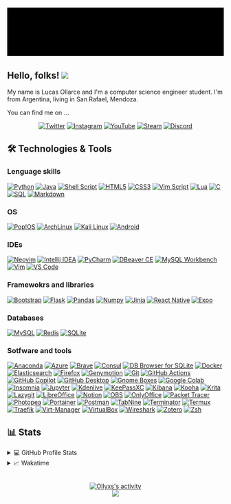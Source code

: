 <!-- ## Hi, I'm Ollyxs -->

<p align="center">
<a>
<img title="Ollyxs" alt="Ollyxs" src="https://raw.githubusercontent.com/Ollyxs/ollyxs/main/name.gif"/>
</a>
</p>

## Hello, folks! <img src="https://media.giphy.com/media/hvRJCLFzcasrR4ia7z/giphy.gif" width="28">

My name is Lucas Ollarce and I'm a computer science engineer student. I'm from Argentina, living in San Rafael, Mendoza.

You can find me on ...

<p align="center">
	<a href="https://twitter.com/ollyxss"><img alt="Twitter" title="Twitter" src="https://img.shields.io/badge/twitter-000000?&style=for-the-badge&logo=x&logoColor=white"></a>
	<a href="https://instagram.com/ollyxss"><img alt="Instagram" title="Instagram" src="https://img.shields.io/badge/instagram-E4405F?&style=for-the-badge&logo=instagram&logoColor=white"></a>
	<a href="https://www.youtube.com/c/Ollyxs"><img alt="YouTube" title="YouTube" src="https://img.shields.io/badge/youtube-FF0000?&style=for-the-badge&logo=youtube&logoColor=white"></a>
	<a href="https://steamcommunity.com/id/Ollyxs/"><img alt="Steam" title="Steam" src="https://img.shields.io/badge/steam-1A4769?&style=for-the-badge&logo=steam&logoColor=white"></a>
	<a href="https://discordapp.com/users/366099775218515981"><img alt="Discord" title="Discord" src="https://img.shields.io/badge/discord-5865F2?&style=for-the-badge&logo=discord&logoColor=white"></a>
</p>

## 🛠️ Technologies & Tools

### Lenguage skills

<p>
<a href="https://www.python.org/"><img alt="Python" src="https://img.shields.io/badge/python-3776AB?&style=for-the-badge&logo=python&logoColor=white"/></a>
<a href="https://www.java.com/"><img alt="Java" src="https://custom-icon-badges.demolab.com/badge/java-DE711F?&style=for-the-badge&logo=java&logoColor=white"/></a>
<a href="https://www.shellscript.sh/"><img alt="Shell Script" src="https://img.shields.io/badge/shell%20script-black?&style=for-the-badge&logo=gnu-bash&logoColor=white"/></a>
<a href="https://html.spec.whatwg.org/multipage/"><img alt="HTML5" src="https://img.shields.io/badge/html5-E34F26?&style=for-the-badge&logo=html5&logoColor=white"/></a>
<a href="https://lenguajecss.com/css/"><img alt="CSS3" src="https://img.shields.io/badge/css3-1572B6?&style=for-the-badge&logo=css3&logoColor=white"/></a>
<a href="https://www.vim.org/"><img alt="Vim Script" src="https://img.shields.io/badge/vim%20script-019733?&style=for-the-badge&logo=vim&logoColor=white"/></a>
<a href="https://www.lua.org/"><img alt="Lua" src="https://img.shields.io/badge/lua-2C2D72?&style=for-the-badge&logo=lua&logoColor=white"/></a>
<a href="https://www.cprogramming.com/"><img alt="C" src="https://img.shields.io/badge/c-A8B9CC?&style=for-the-badge&logo=c&logoColor=white"/></a>
<a href="https://www.w3schools.com/sql/sql_intro.asp"><img alt="SQL" src="https://custom-icon-badges.herokuapp.com/badge/SQL-025E8C.svg?&style=for-the-badge&logo=database&logoColor=white"/></a>
<a href="https://www.markdownguide.org/"><img alt="Markdown" src="https://img.shields.io/badge/markdown-skyblue?&style=for-the-badge&logo=markdown&logoColor=white"/></a>
</p>

### OS

<p>
<a href="https://pop.system76.com/"><img alt="Pop!OS" src="https://img.shields.io/badge/pop!os-48B9C7?&style=for-the-badge&logo=pop!_os&logoColor=white"/></a>
<a href="https://archlinux.org/"><img alt="ArchLinux" src="https://img.shields.io/badge/archlinux-1793D1?&style=for-the-badge&logo=archlinux&logoColor=white"/></a>
<a href="https://www.kali.org/"><img alt="Kali Linux" src="https://img.shields.io/badge/kali%20linux-557C94?&style=for-the-badge&logo=kalilinux&logoColor=white"/></a>
<a href="https://www.android.com"><img alt="Android" src="https://img.shields.io/badge/android-3DDC84?&style=for-the-badge&logo=android&logoColor=white"/></a>
</p>

### IDEs

<p>
<a href="https://neovim.io/"><img alt="Neovim" src="https://img.shields.io/badge/neovim-57A143?&style=for-the-badge&logo=neovim&logoColor=white"/></a>
<a href="https://www.jetbrains.com/idea/"><img alt="Intellij IDEA" src="https://img.shields.io/badge/intellij-mediumorchid?&style=for-the-badge&logo=intellijidea&logoColor=white"/></a>
<a href="https://www.jetbrains.com/pycharm/"><img alt="PyCharm" src="https://img.shields.io/badge/pycharm-green?&style=for-the-badge&logo=pycharm&logoColor=white"/></a>
<a href="https://dbeaver.io/"><img alt="DBeaver CE" src="https://custom-icon-badges.herokuapp.com/badge/dbeaver-sienna?&style=for-the-badge&logo=dbeaver&logoColor=white"/></a>
<a href="https://www.mysql.com/products/workbench/"><img alt="MySQL Workbench" src="https://img.shields.io/badge/mysql%20workbench-4479A1?&style=for-the-badge&logo=mysql&logoColor=white"/></a>
<a href="https://www.vim.org/"><img alt="Vim" src="https://img.shields.io/badge/vim-019733?&style=for-the-badge&logo=vim&logoColor=white"/></a>
<a href="https://code.visualstudio.com/"><img alt="VS Code" src="https://img.shields.io/badge/vs%20code-007ACC?&style=for-the-badge&logo=visualstudiocode&locoColor=white"/></a>
</p>

### Framewokrs and libraries

<p>
<a href="https://getbootstrap.com/"><img alt="Bootstrap" src="https://img.shields.io/badge/bootstrap-7952B3?&style=for-the-badge&logo=bootstrap&logoColor=white"/></a>
<a href="https://flask.palletsprojects.com"><img alt="Flask" src="https://img.shields.io/badge/flask-black?&style=for-the-badge&logo=flask&logoColor=white"/></a>
<a href="https://pandas.pydata.org/"><img alt="Pandas" src="https://img.shields.io/badge/pandas-150458?&style=for-the-badge&logo=pandas&logoColor=white"/></a>
<a href="https://numpy.org/"><img alt="Numpy" src="https://img.shields.io/badge/numpy-013243?&style=for-the-badge&logo=numpy&logoColor=white"/></a>
<a href="https://jinja.palletsprojects.com"><img alt="Jinja	" src="https://img.shields.io/badge/jinja-B41717?&style=for-the-badge&logo=jinja&logoColor=white"/></a>
<a href="https://reactnative.dev/"><img alt="React Native" src="https://img.shields.io/badge/react%20native-61DAFB?&style=for-the-badge&logo=react&logoColor=white"/></a>
<a href="https://expo.dev/"><img alt="Expo" src="https://img.shields.io/badge/expo-000020?&style=for-the-badge&logo=expo&logoColor=white"/></a>
</p>

### Databases

<p>
<a href="https://www.mysql.com/"><img alt="MySQL" src="https://img.shields.io/badge/mysql-4479A1?&style=for-the-badge&logo=mysql&logoColor=white"/></a>
<a href="https://redis.io/"><img alt="Redis" src="https://img.shields.io/badge/redis-DC382D?&style=for-the-badge&logo=redis&logoColor=white"/></a>
<a href="https://www.sqlite.org"><img alt="SQLite" src="https://img.shields.io/badge/sqlite-003B57?&style=for-the-badge&logo=sqlite&logoColor=white"/></a>
</p>

### Sotfware and tools

<p>
<a href="https://www.anaconda.com/"><img alt="Anaconda" src="https://img.shields.io/badge/anaconda-44A833?&style=for-the-badge&logo=anaconda&logoColor=white"/></a>
<a href="https://azure.microsoft.com/"><img alt="Azure" src="https://img.shields.io/badge/azure-0078D4?&style=for-the-badge&logo=microsoftazure&logoColor=white"/></a>
<a href="https://brave.com/"><img alt="Brave" src="https://img.shields.io/badge/brave-FB542B?&style=for-the-badge&logo=brave&logoColor=white"/></a>
<a href="https://www.consul.io/"><img alt="Consul" src="https://img.shields.io/badge/consul-F24C53?&style=for-the-badge&logo=consul&logoColor=white"/></a>
<a href="https://sqlitebrowser.org/"><img alt="DB Browser for SQLite" src="https://custom-icon-badges.herokuapp.com/badge/db%20browser-grey?&style=for-the-badge&logo=database&logoColor=white"/></a>
<a href="https://www.docker.com/"><img alt="Docker" src="https://img.shields.io/badge/docker-2496ED?&style=for-the-badge&logo=docker&logoColor=white"/></a>
<!-- <img alt="Día" src="https://custom-icon-badges.herokuapp.com/badge/dia-dimgray?&style=for-the-badge&logo=dia&logoColor=white"/> -->
<a href="https://www.elastic.co/es/elasticsearch/"><img alt="Elasticsearch" src="https://img.shields.io/badge/elasticsearch-005571?style=for-the-badge&logo=elasticsearch&logoColor=white"/></a>
<a href="https://www.mozilla.org/firefox/new/"><img alt="Firefox" src="https://img.shields.io/badge/firefox-FF7139?&style=for-the-badge&logo=firefox&logoColor=white"/></a>
<a href="https://www.genymotion.com/"><img alt="Genymotion" src="https://custom-icon-badges.demolab.com/badge/genymotion-E6195E?&style=for-the-badge&logo=geny&logoColor=white"/></a>
<a href="https://git-scm.com/"><img alt="Git" src="https://img.shields.io/badge/git-F05032?&style=for-the-badge&logo=git&logoColor=white"/></a>
<a href="https://github.com/features/actions"><img alt="GitHub Actions" src="https://img.shields.io/badge/github_actions-2088FF?&style=for-the-badge&logo=githubactions&logoColor=white"/></a>
<a href="https://github.com/features/copilot"><img alt="GitHub Copilot" src="https://custom-icon-badges.demolab.com/badge/github%20copilot-292443?&style=for-the-badge&logo=copilot&logoColor=white"/></a>
<a href="https://github.com/shiftkey/desktop"><img alt="GitHub Desktop" src="https://img.shields.io/badge/github%20desktop-rebeccapurple?&style=for-the-badge&logo=github&logoColor=white"/></a>
<a href="https://help.gnome.org/users/gnome-boxes/stable/"><img alt="Gnome Boxes" src="https://custom-icon-badges.herokuapp.com/badge/gnome%20boxes-dimgray?&style=for-the-badge&logo=gnomeboxes&logoColor=white"/></a>
<a href="https://colab.google/"><img alt="Google Colab" src="https://img.shields.io/badge/google_colab-F9AB00?&style=for-the-badge&logo=googlecolab&logoColor=white"/></a>
<a href="https://insomnia.rest/"><img alt="Insomnia" src="https://img.shields.io/badge/insomnia-4000BF?&style=for-the-badge&logo=insomnia&logoColor=white"/></a>
<a href="https://jupyter.org/"><img alt="Jupyter" src="https://img.shields.io/badge/jupyter-F37626?&style=for-the-badge&logo=jupyter&logoColor=white"/></a>
<a href="https://kdenlive.org/"><img alt="Kdenlive" src="https://img.shields.io/badge/kdenlive-527EB2?&style=for-the-badge&logo=kdenlive&logoColor=white"/></a>
<a href="https://keepassxc.org/"><img alt="KeePassXC" src="https://img.shields.io/badge/keepassxc-6CAC4D?&style=for-the-badge&logo=keepassxc&logoColor=white"/></a>
<a href="https://www.elastic.co/es/kibana/"><img alt="Kibana" src="https://img.shields.io/badge/kibana-005571?style=for-the-badge&logo=kibana&logoColor=white"/></a>
<a href="https://github.com/SeaDve/Kooha"><img alt="Kooha" src="https://custom-icon-badges.herokuapp.com/badge/kooha-hotpink?&style=for-the-badge&logo=device-camera-video&logoColor=white"/></a>
<a href="https://krita.org/"><img alt="Krita" src="https://img.shields.io/badge/krita-3BABFF?&style=for-the-badge&logo=krita&logoColor=white"/></a>
<a href="https://github.com/jesseduffield/lazygit"><img alt="Lazygit" src="https://img.shields.io/badge/lazygit-darkgreen?&style=for-the-badge&logo=git&logoColor=white"/></a>
<a href="https://www.libreoffice.org/"><img alt="LibreOffice" src="https://img.shields.io/badge/libreoffice-18A303?&style=for-the-badge&logo=libreoffice&logoColor=white"/></a>
<!-- <img alt="NoiseTorch" src="https://custom-icon-badges.herokuapp.com/badge/noisetorch-limegreen?&style=for-the-badge&logo=mic&logoColor=white"/> -->
<a href="https://www.notion.so/"><img alt="Notion" src="https://img.shields.io/badge/notion-black?&style=for-the-badge&logo=notion&logoColor=white"/></a>
<a href="https://obsproject.com/"><img alt="OBS" src="https://img.shields.io/badge/obs_studio-302E31?&style=for-the-badge&logo=obsstudio&logoColor=white"/></a>
<a href="https://www.onlyoffice.com/"><img alt="OnlyOffice" src="https://img.shields.io/badge/onlyoffice-444444?&style=for-the-badge&logo=onlyoffice&logoColor=white"/></a>
<a href="https://www.netacad.com/es/courses/packet-tracer"><img alt="Packet Tracer" src="https://custom-icon-badges.herokuapp.com/badge/packet%20tracer-02273A?&style=for-the-badge&logo=ptracer&logoColor=white"/></a>
<a href="https://www.photopea.com/"><img alt="Photopea" src="https://img.shields.io/badge/photopea-18A497?&style=for-the-badge&logo=photopea&logoColor=white"/></a>
<a href="https://www.portainer.io/"><img alt="Portainer" src="https://img.shields.io/badge/portainer-13BEF9?&style=for-the-badge&logo=portainer&logoColor=white"/></a>
<a href="https://www.postman.com/"><img alt="Postman" src="https://img.shields.io/badge/Postman-FF6C37?style=for-the-badge&logo=postman&logoColor=white"/></a>
<!-- <a href=""><img alt="ScreenKey" src="https://custom-icon-badges.demolab.com/badge/screenkey-292443?&style=for-the-badge&logo=screenkey&logoColor=white"/></a> -->
<a href="https://www.tabnine.com/"><img alt="TabNine" src="https://custom-icon-badges.herokuapp.com/badge/tabnine-mediumvioletred?&style=for-the-badge&logo=tabnine-white&logoColor=white"/></a>
<a href="https://gnome-terminator.org/"><img alt="Terminator" src="https://img.shields.io/badge/terminator-red?&style=for-the-badge&logo=gnometerminal&logoColor=white"/></a>
<a href="https://termux.dev"><img alt="Termux" src="https://custom-icon-badges.herokuapp.com/badge/termux-black?&style=for-the-badge&logo=terminal&logoColor=white"/></a>
<a href="https://traefik.io/"><img alt="Traefik" src="https://img.shields.io/badge/traefik-24A1C1?&style=for-the-badge&logo=traefikproxy&logoColor=white"/></a>
<a href="https://virt-manager.org/"><img alt="Virt-Manager" src="https://custom-icon-badges.herokuapp.com/badge/virtmanager-darkred?&style=for-the-badge&logo=virtmanager&logoColor=white"/></a>
<a href="https://www.virtualbox.org/"><img alt="VirtualBox" src="https://img.shields.io/badge/virtualbox-183A61?&style=for-the-badge&logo=virtualbox&logoColor=white"/></a>
<a href="https://www.wireshark.org/"><img alt="Wireshark" src="https://img.shields.io/badge/wireshark-1679A7?&style=for-the-badge&logo=wireshark&logoColor=white"/></a>
<!-- <img alt="Wolfram Alpha" src="https://img.shields.io/badge/wolfram%20alpha-yellow?&style=for-the-badge&logo=wolfram&logoColor=white"/> -->
<a href="https://www.zotero.org/"><img alt="Zotero" src="https://img.shields.io/badge/zotero-CC2936?&style=for-the-badge&logo=zotero&logoColor=white"/></a>
<a href="https://www.zsh.org/"><img alt="Zsh" src="https://img.shields.io/badge/zsh-4EAA25?&style=for-the-badge&logo=gnubash&logoColor=white"/></a>
</p>

## 📊 Stats

<details>
<summary>💻 GitHub Profile Stats</summary>
<br/>
<p align="center">
<a href="https://github.com/DenverCoder1/github-readme-streak-stats">
	<img title="Streak Stats" alt="Ollyxs's streak" src="https://github-readme-streak-stats.herokuapp.com?user=Ollyxs&theme=radical&date_format=M%20j%5B%2C%20Y%5D&hide_border=true"/>
</a>

<a href="https://github.com/anuraghazra/github-readme-stats">
	<img width="55%" title="Readme Stats" alt="Ollyxs's stats" src="https://github-readme-stats.vercel.app/api?username=Ollyxs&theme=radical&include_all_commits=true&hide_border=true&show_icons=true"/>
	<img width="40%" title="Readme Stats" alt="Ollyxs's stats" src="https://github-readme-stats.vercel.app/api/top-langs/?username=Ollyxs&layout=compact&theme=radical&hide_border=true&langs_count=10&show_icons=true"/>
</a>

<!-- <a href="">
	<img title="Top languages by Repo" alt="Ollyxs's top languages by repos" src="http://github-profile-summary-cards.vercel.app/api/cards/repos-per-language?username=ollyxs&theme=radical"/>
	<img title="Top languages by Commit" alt="Ollyxs's top languages by commit" src="http://github-profile-summary-cards.vercel.app/api/cards/most-commit-language?username=ollyxs&theme=radical"/>
	<img title="Profile details" alt="Ollyxs's profile details" src="http://github-profile-summary-cards.vercel.app/api/cards/profile-details?username=ollyxs&theme=radical"/>
</a>

<a href="https://github.com/anuraghazra/github-readme-stats">
	<img title="Readme Stats" alt="Ollyxs's stats" src="https://github-readme-stats.vercel.app/api/wakatime/?username=ollyxs"/>
</a> -->

</p>
</details>

<details>
<summary>📈 Wakatime </summary>

<!--START_SECTION:waka-->
**I'm a Night 🦉** 

```text
🌞 Morning                30 commits          █░░░░░░░░░░░░░░░░░░░░░░░░   05.59 % 
🌆 Daytime                199 commits         █████████░░░░░░░░░░░░░░░░   37.06 % 
🌃 Evening                195 commits         █████████░░░░░░░░░░░░░░░░   36.31 % 
🌙 Night                  113 commits         █████░░░░░░░░░░░░░░░░░░░░   21.04 % 
```
📅 **I'm Most Productive on Tuesday** 

```text
Monday                   108 commits         █████░░░░░░░░░░░░░░░░░░░░   20.11 % 
Tuesday                  161 commits         ███████░░░░░░░░░░░░░░░░░░   29.98 % 
Wednesday                99 commits          █████░░░░░░░░░░░░░░░░░░░░   18.44 % 
Thursday                 51 commits          ██░░░░░░░░░░░░░░░░░░░░░░░   09.50 % 
Friday                   51 commits          ██░░░░░░░░░░░░░░░░░░░░░░░   09.50 % 
Saturday                 43 commits          ██░░░░░░░░░░░░░░░░░░░░░░░   08.01 % 
Sunday                   24 commits          █░░░░░░░░░░░░░░░░░░░░░░░░   04.47 % 
```


📊 **This Week I Spent My Time On** 

```text
🕑︎ Time Zone: America/Argentina/Buenos_Aires

💬 Programming Languages: 
Python                   3 hrs 8 mins        ███████████████████████░░   91.65 % 
Text                     10 mins             █░░░░░░░░░░░░░░░░░░░░░░░░   04.95 % 
Other                    6 mins              █░░░░░░░░░░░░░░░░░░░░░░░░   03.16 % 
JavaScript               0 secs              ░░░░░░░░░░░░░░░░░░░░░░░░░   00.13 % 
Git Config               0 secs              ░░░░░░░░░░░░░░░░░░░░░░░░░   00.06 % 

🔥 Editors: 
Neovim                   2 hrs 13 mins       ████████████████░░░░░░░░░   64.95 % 
VS Code                  1 hr 12 mins        █████████░░░░░░░░░░░░░░░░   35.05 % 

💻 Operating System: 
Linux                    3 hrs 26 mins       █████████████████████████   100.00 % 
```


 Last Updated on 01/11/2023 18:38:53 UTC
<!--END_SECTION:waka-->

</details>
<p align="center">
<br/>
<a href="https://github.com/ashutosh00710/github-readme-activity-graph">
	<img title="Activity Graph" alt="Ollyxs's activity" src="https://github-readme-activity-graph.vercel.app/graph?username=Ollyxs&theme=redical&hide_border=true"/>
</a>
</br>
<img src="https://komarev.com/ghpvc/?username=ollyxs&style=for-the-badge"/>
</p>

<!--
-
**Ollyxs/ollyxs** is a ✨ _special_ ✨ repository because its `README.md` (this file) appears on your GitHub profile.

Here are some ideas to get you started:

- 🔭 I’m currently working on ...
- 🌱 I’m currently learning ...
- 👯 I’m looking to collaborate on ...
- 🤔 I’m looking for help with ...
- 💬 Ask me about ...
- 📫 How to reach me: ...
- 😄 Pronouns: ...
- ⚡ Fun fact: ...
-->

